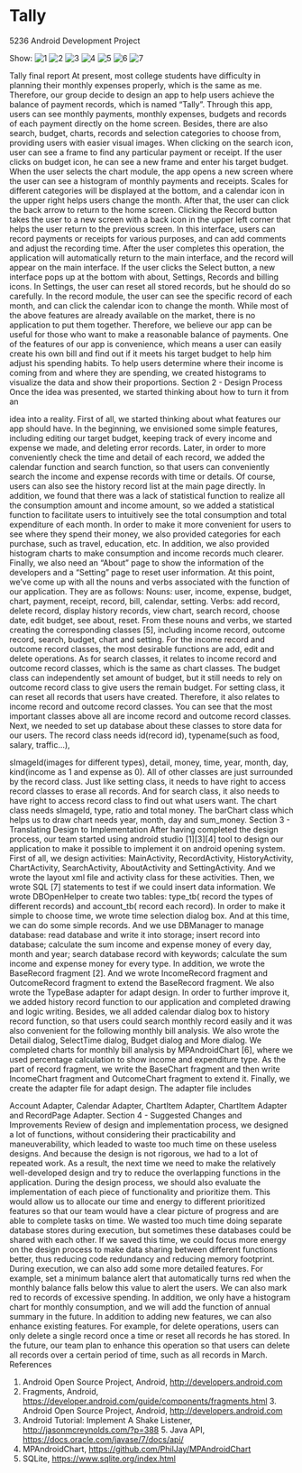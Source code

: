 # Tally
5236 Android Development Project

Show:
![1](https://user-images.githubusercontent.com/36163586/178882162-0aee0195-66ac-43ff-8999-432e186ef67a.jpg)
![2](https://user-images.githubusercontent.com/36163586/178882167-4a0ccaf5-8ccc-4d56-ae06-ddc9cede048d.jpg)
![3](https://user-images.githubusercontent.com/36163586/178882171-665d3bde-c4cf-47a4-b8b8-e465ec3ee485.jpg)
![4](https://user-images.githubusercontent.com/36163586/178882174-2bbc28a6-42eb-408d-ad00-3bde46f00404.jpg)
![5](https://user-images.githubusercontent.com/36163586/178882176-efb48658-7df7-4109-a899-e150dd6078bd.jpg)
![6](https://user-images.githubusercontent.com/36163586/178882178-21e335a0-9e15-4a5d-b53c-f7190a4c91e3.jpg)
![7](https://user-images.githubusercontent.com/36163586/178882179-e379892c-9f71-4d3f-95f9-a123d0a582e1.jpg)

Tally final report
 At present, most college students have difficulty in planning their monthly expenses properly, which is the same as me. Therefore, our group decide to design an app to help users achieve the balance of payment records, which is named “Tally”. Through this app, users can see monthly payments, monthly expenses, budgets and records of each payment directly on the home screen. Besides, there are also search, budget, charts, records and selection categories to choose from, providing users with easier visual images.
When clicking on the search icon, user can see a frame to find any particular payment or receipt. If the user clicks on budget icon, he can see a new frame and enter his target budget. When the user selects the chart module, the app opens a new screen where the user can see a histogram of monthly payments and receipts. Scales for different categories will be displayed at the bottom, and a calendar icon in the upper right helps users change the month. After that, the user can click the back arrow to return to the home screen. Clicking the Record button takes the user to a new screen with a back icon in the upper left corner that helps the user return to the previous screen. In this interface, users can record payments or receipts for various purposes, and can add comments and adjust the recording time. After the user completes this operation, the application will automatically return to the main interface, and the record will appear on the main interface. If the user clicks the Select button, a new interface pops up at the bottom with about, Settings, Records and billing icons. In Settings, the user can reset all stored records, but he should do so carefully. In the record module, the user can see the specific record of each month, and can click the calendar icon to change the month.
While most of the above features are already available on the market, there is no application to put them together. Therefore, we believe our app can be useful for those who want to make a reasonable balance of payments.
One of the features of our app is convenience, which means a user can easily create his own bill and find out if it meets his target budget to help him adjust his spending habits. To help users determine where their income is coming from and where they are spending, we created histograms to visualize the data and show their proportions.
Section 2 - Design Process
Once the idea was presented, we started thinking about how to turn it from an
 
 idea into a reality. First of all, we started thinking about what features our app should have. In the beginning, we envisioned some simple features, including editing our target budget, keeping track of every income and expense we made, and deleting error records. Later, in order to more conveniently check the time and detail of each record, we added the calendar function and search function, so that users can conveniently search the income and expense records with time or details. Of course, users can also see the history record list at the main page directly.
In addition, we found that there was a lack of statistical function to realize all the consumption amount and income amount, so we added a statistical function to facilitate users to intuitively see the total consumption and total expenditure of each month. In order to make it more convenient for users to see where they spend their money, we also provided categories for each purchase, such as travel, education, etc. In addition, we also provided histogram charts to make consumption and income records much clearer.
Finally, we also need an “About” page to show the information of the developers and a “Setting” page to reset user information.
At this point, we’ve come up with all the nouns and verbs associated with the function of our application. They are as follows:
Nouns: user, income, expense, budget, chart, payment, receipt, record, bill, calendar, setting.
Verbs: add record, delete record, display history records, view chart, search record, choose date, edit budget, see about, reset.
From these nouns and verbs, we started creating the corresponding classes [5], including income record, outcome record, search, budget, chart and setting. For the income record and outcome record classes, the most desirable functions are add, edit and delete operations. As for search classes, it relates to income record and outcome record classes, which is the same as chart classes. The budget class can independently set amount of budget, but it still needs to rely on outcome record class to give users the remain budget. For setting class, it can reset all records that users have created. Therefore, it also relates to income record and outcome record classes. You can see that the most important classes above all are income record and outcome record classes.
Next, we needed to set up database about these classes to store data for our users. The record class needs id(record id), typename(such as food, salary, traffic...),

 sImageId(images for different types), detail, money, time, year, month, day, kind(income as 1 and expense as 0). All of other classes are just surrounded by the record class. Just like setting class, it needs to have right to access record classes to erase all records. And for search class, it also needs to have right to access record class to find out what users want. The chart class needs sImageId, type, ratio and total money. The barChart class which helps us to draw chart needs year, month, day and sum_money.
Section 3 - Translating Design to Implementation
After having completed the design process, our team started using android studio [1][3][4] tool to design our application to make it possible to implement it on android opening system. First of all, we design activities: MainActivity, RecordActivity, HistoryActivity, ChartActivity, SearchActivity, AboutActivity and SettingActivity. And we wrote the layout xml file and activity class for these activities.
Then, we wrote SQL [7] statements to test if we could insert data information. We wrote DBOpenHelper to create two tables: type_tb( record the types of different records) and account_tb( record each record). In order to make it simple to choose time, we wrote time selection dialog box. And at this time, we can do some simple records. And we use DBManager to manage database: read database and write it into storage; insert record into database; calculate the sum income and expense money of every day, month and year; search database record with keywords; calculate the sum income and expense money for every type.
In addition, we wrote the BaseRecord fragment [2]. And we wrote IncomeRecord fragment and OutcomeRecord fragment to extend the BaseRecord fragment. We also wrote the TypeBase adapter for adapt design.
In order to further improve it, we added history record function to our application and completed drawing and logic writing. Besides, we all added calendar dialog box to history record function, so that users could search monthly record easily and it was also convenient for the following monthly bill analysis. We also wrote the Detail dialog, SelectTime dialog, Budget dialog and More dialog.
We completed charts for monthly bill analysis by MPAndroidChart [6], where we used percentage calculation to show income and expenditure type. As the part of record fragment, we write the BaseChart fragment and then write IncomeChart fragment and OutcomeChart fragment to extend it.
Finally, we create the adapter file for adapt design. The adapter file includes
 
Account Adapter, Calendar Adapter, ChartItem Adapter, ChartItem Adapter and RecordPage Adapter.
Section 4 - Suggested Changes and Improvements
Review of design and implementation process, we designed a lot of functions, without considering their practicability and maneuverability, which leaded to waste too much time on these useless designs. And because the design is not rigorous, we had to a lot of repeated work. As a result, the next time we need to make the relatively well-developed design and try to reduce the overlapping functions in the application.
During the design process, we should also evaluate the implementation of each piece of functionality and prioritize them. This would allow us to allocate our time and energy to different prioritized features so that our team would have a clear picture of progress and are able to complete tasks on time.
We wasted too much time doing separate database stores during execution, but sometimes these databases could be shared with each other. If we saved this time, we could focus more energy on the design process to make data sharing between different functions better, thus reducing code redundancy and reducing memory footprint.
During execution, we can also add some more detailed features. For example, set a minimum balance alert that automatically turns red when the monthly balance falls below this value to alert the users. We can also mark red to records of excessive spending. In addition, we only have a histogram chart for monthly consumption, and we will add the function of annual summary in the future.
In addition to adding new features, we can also enhance existing features. For example, for delete operations, users can only delete a single record once a time or reset all records he has stored. In the future, our team plan to enhance this operation so that users can delete all records over a certain period of time, such as all records in March.
References
1. Android Open Source Project, Android, http://developers.android.com
2. Fragments, Android, https://developer.android.com/guide/components/fragments.html 3. Android Open Source Project, Android, http://developers.android.com
4. Android Tutorial: Implement A Shake Listener, http://jasonmcreynolds.com/?p=388 5. Java API, https://docs.oracle.com/javase/7/docs/api/
6. MPAndroidChart, https://github.com/PhilJay/MPAndroidChart
7. SQLite, https://www.sqlite.org/index.html
